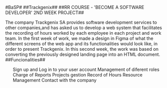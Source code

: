 #BaSP#
##Trackgenix##
##RR COURSE - 'BECOME A SOFTWARE DEVELOPER' 2ND WEEK PROJECT##

The company Trackgenix SA provides software development services to other companies,and has asked us to develop a web system that facilitates the recording of hours worked by each employee in each project and work team.
In the first week of work, we made a design in Figma of what the different screens of the web app and its functionalities would look like, in order to present Trackgenix.
In this second week, the work was based on converting the previously designed landing page into an HTML document.
##Funcionalities##
<ul>
Sign up and Log in to your user account
Management of diferent roles
Charge of Reports
Projects gestion
Record of Hours
Resource Management
Contact with the company

